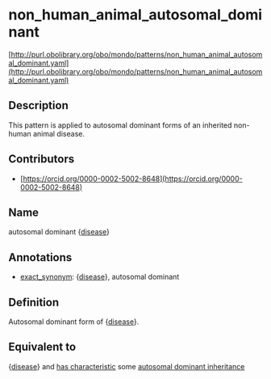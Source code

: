# non_human_animal_autosomal_dominant 

[http://purl.obolibrary.org/obo/mondo/patterns/non_human_animal_autosomal_dominant.yaml](http://purl.obolibrary.org/obo/mondo/patterns/non_human_animal_autosomal_dominant.yaml)
## Description 

This pattern is applied to autosomal dominant forms of an inherited non-human animal disease.
## Contributors 
* [https://orcid.org/0000-0002-5002-8648](https://orcid.org/0000-0002-5002-8648) 
## Name 

autosomal dominant {[disease](http://purl.obolibrary.org/obo/MONDO_0005583)}

## Annotations 

* [exact_synonym](http://www.geneontology.org/formats/oboInOwl#hasExactSynonym): {[disease](http://purl.obolibrary.org/obo/MONDO_0005583)}, autosomal dominant

## Definition 

Autosomal dominant form of {[disease](http://purl.obolibrary.org/obo/MONDO_0005583)}.

## Equivalent to 

{[disease](http://purl.obolibrary.org/obo/MONDO_0005583)} and [has characteristic](http://purl.obolibrary.org/obo/RO_0000053) some [autosomal dominant inheritance](http://purl.obolibrary.org/obo/HP_0000006)

